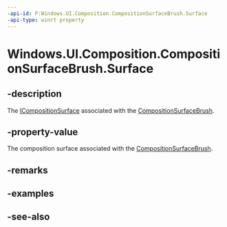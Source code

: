 ```yaml
---
-api-id: P:Windows.UI.Composition.CompositionSurfaceBrush.Surface
-api-type: winrt property
---
```


<!-- Property syntax
public Windows.UI.Composition.ICompositionSurface Surface { get;  set; }
-->

# Windows.UI.Composition.CompositionSurfaceBrush.Surface

## -description
The [ICompositionSurface](icompositionsurface.md) associated with the [CompositionSurfaceBrush](compositionsurfacebrush.md).



## -property-value
The composition surface associated with the [CompositionSurfaceBrush](compositionsurfacebrush.md).

## -remarks

## -examples

## -see-also
